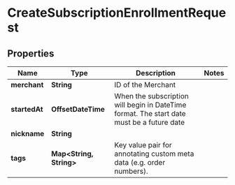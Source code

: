 

# CreateSubscriptionEnrollmentRequest


## Properties

| Name | Type | Description | Notes |
|------------ | ------------- | ------------- | -------------|
|**merchant** | **String** | ID of the Merchant |  |
|**startedAt** | **OffsetDateTime** | When the subscription will begin in DateTime format. The start date must be a future date |  |
|**nickname** | **String** |  |  |
|**tags** | **Map&lt;String, String&gt;** | Key value pair for annotating custom meta data (e.g. order numbers). |  |



